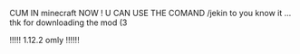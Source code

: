 CUM IN minecraft NOW ! U CAN USE THE COMAND /jekin to you know it ... thk for downloading the mod (3


!!!!! 1.12.2 omly !!!!!!

